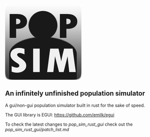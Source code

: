 ![alt text](https://github.com/NotAF0e/PopSimRust/blob/master/pop_sim_rust_gui/PopSimLogo.png)

## An infinitely unfinished population simulator

A gui/non-gui population simulator built in rust for the sake of speed.

The GUI library is EGUI: https://github.com/emilk/egui

To check the latest changes to *pop_sim_rust_gui* check out the *pop_sim_rust_gui/patch_list.md*
